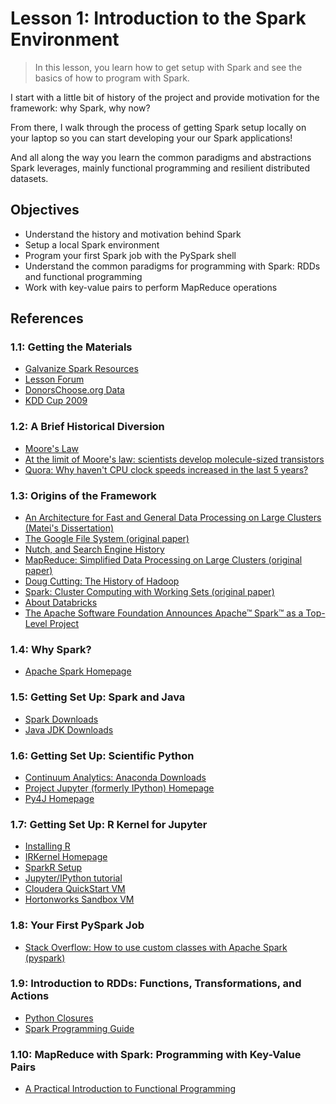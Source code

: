 # Lesson 1: Introduction to the Spark Environment

> In this lesson, you learn how to get setup with Spark and see the basics of how to program with Spark.

I start with a little bit of history of the project and provide motivation for the framework: why Spark, why now?

From there, I walk through the process of getting Spark setup locally on your laptop so you can start developing your our Spark applications!

And all along the way you learn the common paradigms and abstractions Spark leverages, mainly functional programming and resilient distributed datasets.

## Objectives

* Understand the history and motivation behind Spark
* Setup a local Spark environment
* Program your first Spark job with the PySpark shell
* Understand the common paradigms for programming with Spark: RDDs and functional programming
* Work with key-value pairs to perform MapReduce operations

## References

### 1.1: Getting the Materials

* [Galvanize Spark Resources][1]
* [Lesson Forum][2]
* [DonorsChoose.org Data][3]
* [KDD Cup 2009][4]

### 1.2: A Brief Historical Diversion

* [Moore's Law][5]
* [At the limit of Moore's law: scientists develop molecule-sized transistors][6]
* [Quora: Why haven't CPU clock speeds increased in the last 5 years?][7]

### 1.3: Origins of the Framework

* [An Architecture for Fast and General Data Processing on Large Clusters (Matei's Dissertation)][8]
* [The Google File System (original paper)][9]
* [Nutch, and Search Engine History][10]
* [MapReduce: Simplified Data Processing on Large Clusters (original paper)][11]
* [Doug Cutting: The History of Hadoop][12]
* [Spark: Cluster Computing with Working Sets (original paper)][13]
* [About Databricks][14]
* [The Apache Software Foundation Announces Apache™ Spark™ as a Top-Level Project][15]

### 1.4: Why Spark?

* [Apache Spark Homepage][16]

### 1.5: Getting Set Up: Spark and Java

* [Spark Downloads][17]
* [Java JDK Downloads][18]

### 1.6: Getting Set Up: Scientific Python

* [Continuum Analytics: Anaconda Downloads][19]
* [Project Jupyter (formerly IPython) Homepage][20]
* [Py4J Homepage][21]

### 1.7: Getting Set Up: R Kernel for Jupyter

* [Installing R][22]
* [IRKernel Homepage][23]
* [SparkR Setup][24]
* [Jupyter/IPython tutorial][25]
* [Cloudera QuickStart VM][26]
* [Hortonworks Sandbox VM][27]

### 1.8: Your First PySpark Job

* [Stack Overflow: How to use custom classes with Apache Spark (pyspark)][28]

### 1.9: Introduction to RDDs: Functions, Transformations, and Actions

* [Python Closures][29]
* [Spark Programming Guide][30]

### 1.10: MapReduce with Spark: Programming with Key-Value Pairs

* [A Practical Introduction to Functional Programming][31]

[1]: http://galvanize.com/resources/spark
[2]: https://gitter.im/zipfian/building-spark-applications-live-lessons
[3]: http://data.donorschoose.org/open-data/overview/
[4]: http://www.sigkdd.org/kdd-cup-2009-customer-relationship-prediction
[5]: https://en.wikipedia.org/wiki/Moore's_law
[6]: http://www.theguardian.com/technology/2015/jul/21/limit-law-scientists-molecule-sized-transistors-atoms-chips
[7]: https://www.quora.com/Why-havent-CPU-clock-speeds-increased-in-the-last-5-years
[8]: www.eecs.berkeley.edu/Pubs/TechRpts/2014/EECS-2014-12.pdf
[9]: http://static.googleusercontent.com/media/research.google.com/en//archive/gfs-sosp2003.pdf
[10]: https://courses.cs.washington.edu/courses/cse490h/08au/lectures/490h_nutch.pdf
[11]: http://static.googleusercontent.com/media/research.google.com/en//archive/mapreduce-osdi04.pdf
[12]: https://www.udacity.com/course/viewer#!/c-ud617/l-306818608/m-312934728
[13]: http://www.cs.berkeley.edu/~matei/papers/2010/hotcloud_spark.pdf
[14]: https://databricks.com/company/about-us
[15]: https://blogs.apache.org/foundation/entry/the_apache_software_foundation_announces50
[16]: http://spark.apache.org/
[17]: http://spark.apache.org/downloads.html
[18]: http://www.oracle.com/technetwork/java/javase/downloads/jdk8-downloads-2133151.html
[19]: https://www.continuum.io/downloads
[20]: http://jupyter.org/
[21]: https://www.py4j.org/
[22]: https://cran.r-project.org/bin/
[23]: https://github.com/IRkernel/IRkernel
[24]: https://github.com/apache/spark/tree/master/R
[25]: http://jupyter-notebook-beginner-guide.readthedocs.org/en/latest/
[26]: http://www.cloudera.com/content/cloudera/en/downloads/quickstart_vms/cdh-5-4-x.html
[27]: http://hortonworks.com/products/hortonworks-sandbox/#install
[28]: http://stackoverflow.com/questions/31093179/how-to-use-custom-classes-with-apache-spark-pyspark
[29]: https://newcircle.com/bookshelf/python_fundamentals_tutorial/functional_programming
[30]: http://spark.apache.org/docs/1.4.1/programming-guide.html
[31]: http://maryrosecook.com/blog/post/a-practical-introduction-to-functional-programming